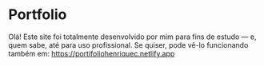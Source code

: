 # Portfolio
Olá! Este site foi totalmente desenvolvido por mim para fins de estudo — e, quem sabe, até para uso profissional. Se quiser, pode vê-lo funcionando também em: https://portifoliohenriquec.netlify.app
